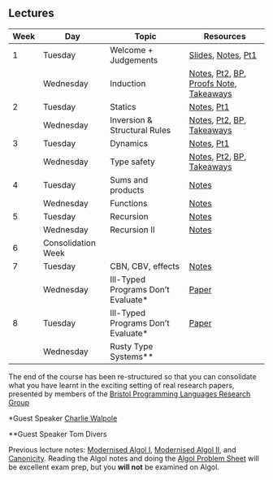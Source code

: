 ## Lectures

| Week | Day      | Topic                     | Resources                        |
| ---- | -------- | -------------------       | -------------------------------- |
| 1    | Tuesday   | Welcome + Judgements     | [Slides](https://docs.google.com/presentation/d/1O4MQK7cX1pdHAUNXNrAxX0d7OdDLAsUcCL90qxixPLQ/edit?usp=sharing), [Notes](pdf/lecture01.pdf), [Pt1](content/Week1-1.pdf)|
|      | Wednesday | Induction                 | [Notes](pdf/lecture02.pdf), [Pt2](content/Week1-2.pdf), [BP](content/Week1BP.pdf), [Proofs Note](content/Proofs.pdf), [Takeaways](Takeaways1.md) |
| 2    | Tuesday   | Statics                   | [Notes](pdf/lecture03.pdf), [Pt1](content/Week2-1.pdf) |
|      | Wednesday | Inversion & Structural Rules | [Notes](pdf/lecture04.pdf), [Pt2](content/Week2-2.pdf), [BP](content/Week2BP.pdf), [Takeaways](Takeaways2.md) | 
| 3    | Tuesday   | Dynamics                  | [Notes](pdf/lecture05.pdf), [Pt1](content/Week3-1.pdf) |
|      | Wednesday | Type safety               | [Notes](pdf/lecture06.pdf), [Pt2](content/week3-2.pdf), [BP](content/Week3BP.pdf), [Takeaways](Takeaways3.md) |
| 4    | Tuesday   | Sums and products         | [Notes](pdf/lecture07.pdf) |
|      | Wednesday | Functions                 | [Notes](pdf/lecture08.pdf) |
| 5    | Tuesday   | Recursion                 | [Notes](pdf/lecture09.pdf) |
|      | Wednesday | Recursion II              | [Notes](pdf/lecture10.pdf) |
| 6    | Consolidation Week
| 7    | Tuesday   | CBN, CBV, effects         | [Notes](pdf/lecture11.pdf) |
|      | Wednesday | Ill-Typed Programs Don’t Evaluate* | [Paper](https://dl.acm.org/doi/10.1145/3632909) |
| 8    | Tuesday   | Ill-Typed Programs Don’t Evaluate* | [Paper](https://dl.acm.org/doi/10.1145/3632909) |
|      | Wednesday | Rusty Type Systems** | |

The end of the course has been re-structured so that you can consolidate what you
have learnt in the exciting setting of real research papers, presented by members
of the [Bristol Programming Languages Research Group](https://plrg-bristol.github.io/)

*Guest Speaker [Charlie Walpole](https://research-information.bris.ac.uk/en/persons/charlie-j-walpole)

**Guest Speaker Tom Divers

Previous lecture notes: [Modernised Algol I](pdf/lecture12.pdf), [Modernised Algol II](pdf/lecture13.pdf), and [Canonicity](pdf/lecture14.pdf).
Reading the Algol notes and doing the [Algol Problem Sheet](pdf/sheet07.pdf) will be excellent exam prep, but you
**will not** be examined on Algol.
